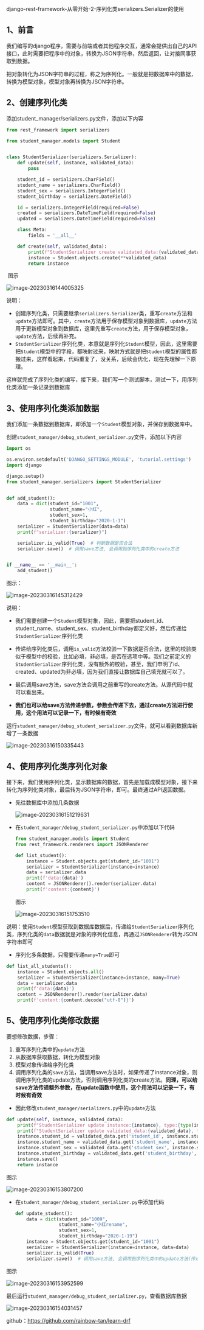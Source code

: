 django-rest-framework-从零开始-2-序列化类serializers.Serializer的使用

## 1、前言

我们编写的django程序，需要与前端或者其他程序交互，通常会提供出自己的API接口，此时需要把程序中的对象，转换为JSON字符串，然后返回，让对接同事获取到数据。

把对象转化为JSON字符串的过程，称之为序列化。一般就是把数据库中的数据，转换为模型对象，模型对象再转换为JSON字符串。

## 2、创建序列化类

添加student_manager/serializers.py文件，添加以下内容

```python
from rest_framework import serializers

from student_manager.models import Student


class StudentSerializer(serializers.Serializer):
    def update(self, instance, validated_data):
        pass

    student_id = serializers.CharField()
    student_name = serializers.CharField()
    student_sex = serializers.IntegerField()
    student_birthday = serializers.DateField()

    id = serializers.IntegerField(required=False)
    created = serializers.DateTimeField(required=False)
    updated = serializers.DateTimeField(required=False)

    class Meta:
        fields = '__all__'

    def create(self, validated_data):
        print(f"StudentSerializer create validated_data:{validated_data}, type:{type(validated_data)}")
        instance = Student.objects.create(**validated_data)
        return instance
```

​	图示

![image-20230316144005325](C:\Users\dell\AppData\Roaming\Typora\typora-user-images\image-20230316144005325.png)

说明：

- 创建序列化类，只需要继承`serializers.Serializer`类，重写`create`方法和`update`方法即可。其中，`create`方法用于保存模型对象到数据库，`update`方法用于更新模型对象到数据库，这里先重写`create`方法，用于保存模型对象，`update`方法，后续再补充。
- `StudentSerializer`序列化类，本意就是序列化`Student`模型，因此，这里需要把`Student`模型中的字段，都映射过来，映射方式就是把`Student`模型的属性都搬过来，这样看起来，代码重复了，没关系，后续会优化，现在先理解一下原理。

这样就完成了序列化类的编写，接下来，我们写一个测试脚本，测试一下，用序列化类添加一条记录到数据库

## 3、使用序列化类添加数据

我们添加一条数据到数据库，即添加一个`Student`模型对象，并保存到数据库中。

创建`student_manager/debug_student_serializer.py`文件，添加以下内容

```python
import os

os.environ.setdefault('DJANGO_SETTINGS_MODULE', 'tutorial.settings')
import django

django.setup()
from student_manager.serializers import StudentSerializer


def add_student():
    data = dict(student_id="1001",
                student_name="小红",
                student_sex=1,
                student_birthday="2020-1-1")
    serializer = StudentSerializer(data=data)
    print(f"serializer:{serializer}")

    serializer.is_valid(True)  # 判断数据是否合法
    serializer.save()  # 调用save方法, 会调用到序列化类中的create方法


if __name__ == '__main__':
    add_student()
```

图示：

![image-20230316145312429](C:\Users\dell\AppData\Roaming\Typora\typora-user-images\image-20230316145312429.png)

说明：

- 我们需要创建一个`Student`模型对象，因此，需要把student_id、student_name、student_sex、student_birthday都定义好，然后传递给`StudentSerializer`序列化类

- 传递给序列化类后，调用`is_valid`方法校验一下数据是否合法，这里的校验类似于模型中的校验，比如必填，非必填，是否在选项中等。我们之前定义的`StudentSerializer`序列化类，没有额外的校验，甚至，我们申明了id、created、updated为非必填，因为我们直接让数据库自己填充就可以了。
- 最后调用save方法，save方法会调用之前重写的create方法。从源代码中就可以看出来。
- **我们也可以给save方法传递参数，参数会传递下去，通过create方法进行使用，这个用法可以记录一下，有时候有奇效**

运行`student_manager/debug_student_serializer.py`文件，就可以看到数据库新增了一条数据

![image-20230316150335443](C:\Users\dell\AppData\Roaming\Typora\typora-user-images\image-20230316150335443.png)

## 4、使用序列化类序列化对象

接下来，我们使用序列化类，显示数据库的数据，首先是加载成模型对象，接下来转化为序列化类对象，最后转为JSON字符串，即可。最终通过API返回数据。

- 先往数据库中添加几条数据

  ![image-20230316151219631](C:\Users\dell\AppData\Roaming\Typora\typora-user-images\image-20230316151219631.png)

- 在`student_manager/debug_student_serializer.py`中添加以下代码

  ```python
  from student_manager.models import Student
  from rest_framework.renderers import JSONRenderer
  ```

  ```python
  def list_student():
      instance = Student.objects.get(student_id="1001")
      serializer = StudentSerializer(instance=instance)
      data = serializer.data
      print(f'data:{data}')
      content = JSONRenderer().render(serializer.data)
      print(f'content:{content}')
  ```

  图示
  
  ![image-20230316151753510](C:\Users\dell\AppData\Roaming\Typora\typora-user-images\image-20230316151753510.png)

说明：使用`Student`模型获取到数据库数据后，传递给`StudentSerializer`序列化类，序列化类的`data`数据就是对象的序列化信息，再通过`JSONRenderer`转为JSON字符串即可

- 序列化多条数据，只需要传递`many=True`即可

```python
def list_all_students():
    instance = Student.objects.all()
    serializer = StudentSerializer(instance=instance, many=True)
    data = serializer.data
    print(f'data:{data}')
    content = JSONRenderer().render(serializer.data)
    print(f'content:{content.decode("utf-8")}')
```

## 5、使用序列化类修改数据

要想修改数据，步骤：

1. 重写序列化类中的`update`方法
2. 从数据库获取数据，转化为模型对象
3. 模型对象传递给序列化类
4. 调用序列化类的`save`方法，当调用save方法时，如果传递了instance对象，则调用序列化类的update方法，否则调用序列化类的create方法。**同理，可以给save方法传递额外参数，在update函数中使用，这个用法可以记录一下，有时候有奇效**

- 因此修改`student_manager/serializers.py`中的`update`方法

```python
def update(self, instance, validated_data):
    print(f"StudentSerializer update instance:{instance}, type:{type(instance)}")
    print(f"StudentSerializer update validated_data:{validated_data}, type:{type(validated_data)}")
    instance.student_id = validated_data.get('student_id', instance.student_id)
    instance.student_name = validated_data.get('student_name', instance.student_name)
    instance.student_sex = validated_data.get('student_sex', instance.student_sex)
    instance.student_birthday = validated_data.get('student_birthday', instance.student_birthday)
    instance.save()
    return instance
```

图示

![image-20230316153807200](C:\Users\dell\AppData\Roaming\Typora\typora-user-images\image-20230316153807200.png)

- 在`student_manager/debug_student_serializer.py`中添加代码

  ```python
  def update_student():
      data = dict(student_id="1009",
                  student_name="小红rename",
                  student_sex=1,
                  student_birthday="2020-1-19")
      instance = Student.objects.get(student_id="1001")
      serializer = StudentSerializer(instance=instance, data=data)
      serializer.is_valid(True)
      serializer.save()  # 调用save方法, 会调用到序列化类中的update方法(传递instance参数时)
  ```

图示

![image-20230316153952599](C:\Users\dell\AppData\Roaming\Typora\typora-user-images\image-20230316153952599.png)

最后运行`student_manager/debug_student_serializer.py`，查看数据库数据

![image-20230316154031457](C:\Users\dell\AppData\Roaming\Typora\typora-user-images\image-20230316154031457.png)

github：https://github.com/rainbow-tan/learn-drf